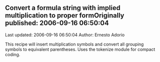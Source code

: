 ## Convert a formula string with implied multiplication to proper formOriginally published: 2006-09-16 06:50:04 
Last updated: 2006-09-16 06:50:04 
Author: Ernesto Adorio 
 
This recipe will insert multiplication symbols and convert all grouping symbols to equivalent parentheses. Uses the tokenize module for compact coding.
